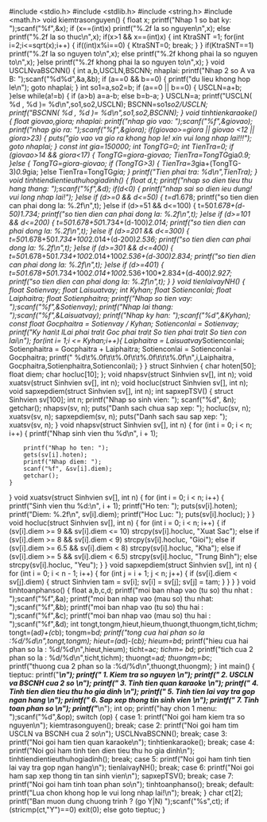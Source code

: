 #include <stdio.h>
#include <stdlib.h>
#include <string.h>
#include <math.h>
void kiemtrasonguyen() {
    float x;
    printf("Nhap 1 so bat ky: ");scanf("%f",&x);
    if (x==(int)x)
        printf("%.2f la so nguyen\n",x);
    else printf("%.2f la so thuc\n",x);
    if(x>1 && x==(int)x) {
        int KtraSNT =1;
        for(int i=2;i<=sqrt(x);i++) {
            if((int)x%i==0) {
                KtraSNT=0;
                break;
            }
        }
        if(KtraSNT==1)
            printf("%.2f la so nguyen to\n",x);
        else printf("%.2f khong phai la so nguyen to\n",x);
    }else printf("%.2f khong phai  la so nguyen to\n",x);
}
void USCLNvaBSCNN() {
    int a,b,USCLN,BSCNN;
    nhaplai:
    printf("Nhap 2 so A va B: ");scanf("%d%d",&a,&b);
    if (a==0 && b==0) {
        printf("du lieu khong hop le\n");
        goto nhaplai;
    }
    int so1=a,so2=b;
    if (a==0 || b==0) {
        USCLN=a+b;
    }else
        while(a!=b) {
            if (a>b) a=a-b;
            else b=b-a;
        }
    USCLN=a;
    printf("USCLN( %d , %d )= %d\n",so1,so2,USCLN);
    BSCNN=so1*so2/USCLN;
    printf("BSCNN( %d , %d )= %d\n",so1,so2,BSCNN);
}
void tinhtienkaraoke() {
    float giovao,giora;
    nhaplai:
    printf("nhap gio vao: ");scanf("%f",&giovao);
    printf("nhap gio ra: ");scanf("%f",&giora);
    if(giovao>=giora || giovao <12 || giora>23) {
        puts("gio vao va gio ra khong hop le! xin vui long nhap lai!!!");
        goto nhaplai;
    }
    const int gia=150000;
    int TongTG=0;
    int TienTra=0;
    if (giovao>14 && giora<17) {
        TongTG=giora-giovao;
        TienTra=TongTG*gia*0.9;
    }else {
        TongTG=giora-giovao;
        if (TongTG>3) {
            TienTra=3*gia+(TongTG-3)*0.9*gia;
        }else TienTra=TongTG*gia;
    }
    printf("Tien phai tra: %d\n",TienTra);
}
void tinhtiendientieuthuhogiadinh() {
    float d,t;
    printf("nhap so dien tieu thu hang thang: ");scanf("%f",&d);
    if(d<0) {
        printf("nhap sai so dien ieu dung! vui long nhap lai!");
    }else if (d>=0 && d<=50) {
        t=d*1.678;
        printf("so tien dien can phai dong la: %.2f\n",t);
    }else if (d>=51 && d<=100) {
        t=50*1.678+(d-50)*1.734;
        printf("so tien dien can phai dong la: %.2f\n",t);
    }else if (d>=101 && d<=200) {
        t=50*1.678+50*1.734+(d-100)*2.014;
        printf("so tien dien can phai dong la: %.2f\n",t);
    }else if (d>=201 && d<=300) {
        t=50*1.678+50*1.734+100*2.014+(d-200)*2.536;
        printf("so tien dien can phai dong la: %.2f\n",t);
    }else if (d>=301 && d<=400) {
        t=50*1.678+50*1.734+100*2.014+100*2.536+(d-300)*2.834;
        printf("so tien dien can phai dong la: %.2f\n",t);
    }else if (d>=401) {
        t=50*1.678+50*1.734+100*2.014+100*2.536+100*2.834+(d-400)*2.927;
        printf("so tien dien can phai dong la: %.2f\n",t);
    }
}
void tienlaivayNH() {
    float Sotienvay;
    float Laisuatvay;
    int Kyhan;
    float Sotienconlai;
    float Laiphaitra;
float Sotienphaitra;
    printf("Nhap so tien vay: ");scanf("%f",&Sotienvay);
    printf("Nhap lai thang: ");scanf("%f",&Laisuatvay);
    printf("Nhap ky han: ");scanf("%d",&Kyhan);
    const float Gocphaitra = Sotienvay / Kyhan;
    Sotienconlai = Sotienvay;
    printf("Ky han\t lLai phai tra\t Goc phai tra\t So tien phai tra\t So tien con lai\n");
    for(int i= 1;i <= Kyhan;i++){
    Laiphaitra = Laisuatvay*Sotienconlai;
    Sotienphaitra = Gocphaitra + Laiphaitra;
    Sotienconlai = Sotienconlai - Gocphaitra;
    printf(" %d\t%.0f\t\t%.0f\t\t%.0f\t\t\t%.0f\n",i,Laiphaitra,
    Gocphaitra,Sotienphaitra,Sotienconlai);
    }
}
struct Sinhvien {
    char hoten[50];
    float diem;
    char hocluc[10];
};
void nhapsv(struct Sinhvien sv[], int n);
void xuatsv(struct Sinhvien sv[], int n);
void hocluc(struct Sinhvien sv[], int n);
void sapxepdiem(struct Sinhvien sv[], int n);
int sapxepTSV() {
    struct Sinhvien sv[100];
    int n;
    printf("Nhap so sinh vien: ");
    scanf("%d", &n);
    getchar();
    nhapsv(sv, n);
    puts("Danh sach chua sap xep: ");
    hocluc(sv, n);
    xuatsv(sv, n);
    sapxepdiem(sv, n);
    puts("Danh sach sau sap xep: ");
    xuatsv(sv, n);
}
void nhapsv(struct Sinhvien sv[], int n) {
    for (int i = 0; i < n; i++) {
        printf("Nhap sinh vien thu %d\n", i + 1);

        printf("Nhap ho ten: ");
        gets(sv[i].hoten);
        printf("Nhap diem: ");
        scanf("%f", &sv[i].diem);
        getchar();
    }
}
void xuatsv(struct Sinhvien sv[], int n) {
    for (int i = 0; i < n; i++) {
        printf("Sinh vien thu %d:\n", i + 1);
        printf("Ho ten: "); puts(sv[i].hoten);
        printf("Diem: %.2f\n", sv[i].diem);
        printf("Hoc Luc: "); puts(sv[i].hocluc);
    }
}
void hocluc(struct Sinhvien sv[], int n) {
    for (int i = 0; i < n; i++) {
        if (sv[i].diem >= 9 && sv[i].diem <= 10)
            strcpy(sv[i].hocluc, "Xuat Sac");
        else if (sv[i].diem >= 8 && sv[i].diem < 9)
            strcpy(sv[i].hocluc, "Gioi");
        else if (sv[i].diem >= 6.5 && sv[i].diem < 8)
            strcpy(sv[i].hocluc, "Kha");
        else if (sv[i].diem >= 5 && sv[i].diem < 6.5)
            strcpy(sv[i].hocluc, "Trung Binh");
        else
            strcpy(sv[i].hocluc, "Yeu");
    }
}
void sapxepdiem(struct Sinhvien sv[], int n) {
    for (int i = 0; i < n - 1; i++) {
        for (int j = i + 1; j < n; j++) {
            if (sv[i].diem < sv[j].diem) {
                struct Sinhvien tam = sv[i];
                sv[i] = sv[j];
                sv[j] = tam;
            }
        }
    }
}
void tinhtoanphanso() {
	float a,b,c,d;
    printf("moi ban nhap vao (tu so) thu nhat : ");scanf("%f",&a);
    printf("moi ban nhap vao (mau so) thu nhat: ");scanf("%f",&b);
    printf("moi ban nhap vao (tu so) thu hai : ");scanf("%f",&c);
    printf("moi ban nhap vao (mau so) thu hai : ");scanf("%f",&d);
    int tongt,tongm,hieut,hieum,thuongt,thuongm,ticht,tichm;
    tongt=(a*d)+(c*b);
    tongm=b*d;
    printf("tong cua hai phan so la :%d/%d\n",tongt,tongm);
    hieut=(a*d)-(c*b);
    hieum=b*d; 
    printf("hieu cua hai phan so la : %d/%d\n",hieut,hieum);
    ticht=a*c;
    tichm= b*d; 
    printf("tich cua 2 phan so la  : %d/%d\n",ticht,tichm);
    thuongt=a*d;
    thuongm=b*c; 
    printf("thuong cua 2 phan so la :%d/%d\n",thuongt,thuongm);
}
int main() {
    tieptuc:
        printf("******************************************\n");
        printf("* 1. Kiem tra so nguyen                  *\n");
        printf("* 2. USCLN va BSCNH cua 2 so             *\n");
        printf("* 3. Tinh tien quan karaoke              *\n");
        printf("* 4. Tinh tien dien tieu thu ho gia dinh *\n");
printf("* 5. Tinh tien lai vay tra gop ngan hang *\n");
        printf("* 6. Sap xep thong tin sinh vien         *\n");
        printf("* 7. Tinh toan phan so                   *\n");
        printf("******************************************\n");
        int op;
        printf("hay chon 1 menu: ");scanf("%d",&op);
        switch (op) {
            case 1:
                printf("Noi goi ham kiem tra so nguyen\n");
                kiemtrasonguyen();
                break;
            case 2:
                printf("Noi goi ham tim USCLN va BSCNH cua 2 so\n");
                USCLNvaBSCNN();
                break;
            case 3:
                printf("Noi goi ham tien quan karaoke\n");
                tinhtienkaraoke();
                break;
            case 4:
                printf("Noi goi ham tinh tien dien tieu thu ho gia dinh\n");
                tinhtiendientieuthuhogiadinh();
                break;
            case 5:
                printf("Noi goi ham tinh tien lai vay tra gop ngan hang\n");
                tienlaivayNH();
                break;
            case 6:
                printf("Noi goi ham sap xep thong tin tan sinh vien\n");
                sapxepTSV();
                break;
            case 7:
                printf("Noi goi ham tinh toan phan so\n");
                tinhtoanphanso();
                break;
            default:
                printf("Lua chon khong hop le vui long nhap lai!\n");
                break;
        }
    char ct[2];
    printf("Ban muon dung chuong trinh ? (go Y|N) ");scanf("%s",ct);
    if (stricmp(ct,"Y")==0) exit(0);
    else goto tieptuc;
}
